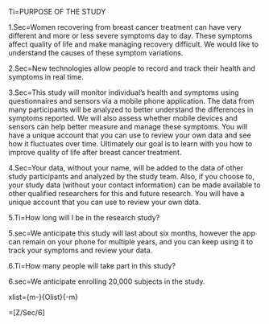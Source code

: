 Ti=PURPOSE OF THE STUDY

1.Sec=Women recovering from breast cancer treatment can have very different and more or less severe symptoms day to day.  These symptoms affect quality of life and make managing recovery difficult.  We would like to understand the causes of these symptom variations.

2.Sec=New technologies allow people to record and track their health and symptoms in real time.

3.Sec=This study will monitor individual’s health and symptoms using questionnaires and sensors via a mobile phone application.  The data from many participants will be analyzed to better understand the differences in symptoms reported. We will also assess whether mobile devices and sensors can help better measure and manage these symptoms.  You will have a unique account that you can use to review your own data and see how it fluctuates over time.  Ultimately our goal is to learn with you how to improve quality of life after breast cancer treatment.

4.Sec=Your data, without your name, will be added to the data of other study participants and analyzed by the study team.  Also, if you choose to, your study data (without your contact information) can be made available to other qualified researchers for this and future research.  You will have a unique account that you can use to review your own data. 

5.Ti=How long will I be in the research study?

5.sec=We anticipate this study will last about six months, however the app can remain on your phone for multiple years, and you can keep using it to track your symptoms and review your data.

6.Ti=How many people will take part in this study?

6.sec=We anticipate enrolling 20,000 subjects in the study.

xlist={m-}{Olist}{-m}

=[Z/Sec/6]